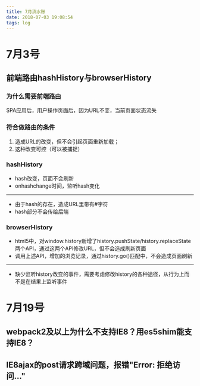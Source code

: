 ```yaml
---
title: 7月流水账
date: 2018-07-03 19:08:54
tags: log
---
```


# 7月3号

## 前端路由hashHistory与browserHistory
### 为什么需要前端路由
SPA应用后，用户操作页面后，因为URL不变，当前页面状态流失
### 符合做路由的条件
1. 造成URL的改变，但不会引起页面重新加载；
2. 这种改变可控（可以被捕捉）

### hashHistory
* hash改变，页面不会刷新
* onhashchange时间，监听hash变化
***
* 由于hash的存在，造成URL里带有#字符
* hash部分不会传给后端

### browserHistory
* html5中，对window.history新增了history.pushState/history.replaceState两个API，通过这两个API修改URL，但不会造成刷新页面
* 调用上述API，增加的浏览记录，通过history.go()匹配中，不会造成页面刷新
***
* 缺少监听history改变的事件，需要考虑修改history的各种途径，从行为上而不是在结果上监听事件

# 7月19号

## webpack2及以上为什么不支持IE8？用es5shim能支持IE8？
## IE8ajax的post请求跨域问题，报错"Error: 拒绝访问..."
